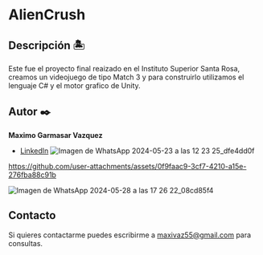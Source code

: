 # AlienCrush

## Descripción 🏝

Este fue el proyecto final reaizado en el Instituto Superior Santa Rosa,
creamos un videojuego de tipo Match 3 y para construirlo utilizamos el lenguaje C# y el motor grafico de Unity.

## Autor ✒️
**Maximo Garmasar Vazquez**

* [LinkedIn](https://www.linkedin.com/in/maximogarmasarvazquez/)
![Imagen de WhatsApp 2024-05-23 a las 12 23 25_dfe4dd0f](https://github.com/user-attachments/assets/41562ce4-eb0d-423e-80f9-94813fb46570)


https://github.com/user-attachments/assets/0f9faac9-3cf7-4210-a15e-276fba88c91b

![Imagen de WhatsApp 2024-05-28 a las 17 26 22_08cd85f4](https://github.com/user-attachments/assets/3bfc64e8-de14-44bb-b75c-900a8f9864fb)

## Contacto
Si quieres contactarme puedes escribirme a maxivaz55@gmail.com para consultas.

